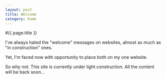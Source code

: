 ```yaml
---
layout: post
title: Welcome
category: home
---
```


#{{ page.title }}

I've always hated the "welcome" messages on websites, almost as much as "in construction" ones.

Yet, I'm faced now with opportunity to place both on my one website.

So why not. This site is currently under light construction. All the content will be back soon...
